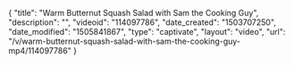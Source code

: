 {
    "title": "Warm Butternut Squash Salad with Sam the Cooking Guy",
    "description": "",
    "videoid": "114097786",
    "date_created": "1503707250",
    "date_modified": "1505841867",
    "type": "captivate",
    "layout": "video",
    "url": "\/v\/warm-butternut-squash-salad-with-sam-the-cooking-guy-mp4\/114097786"
}